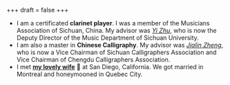 +++
draft = false
+++
* I am a certificated **clarinet player**. I was a member of the Musicians Association of Sichuan, China. My advisor was [*Yi Zhu*](https://baike.baidu.com/item/%E6%9C%B1%E6%AF%85/3178725), who is now the Deputy Director of the Music Department of Sichuan University.
* I am also a master in **Chinese Calligraphy**. My advisor was [*Jialin Zheng*](https://baike.baidu.com/item/%E9%83%91%E5%AE%B6%E6%9E%97/8612136), who is now a Vice Chairman of Sichuan Calligraphers Association and Vice Chairman of Chengdu Calligraphers Association.
* I met [**my lovely wife**](https://kathyhuang.netlify.app/) 💌 at San Diego, California. We got married in Montreal and honeymooned in Quebec City.

